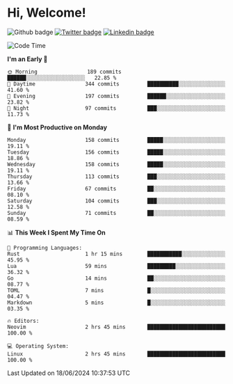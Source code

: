   # Hi, Welcome!
  ![Github badge](https://img.shields.io/github/followers/kraken-afk.svg?style=social&label=Follow&maxAge=2592000)
  [![Twitter badge](https://img.shields.io/badge/-Twitter-00acee?style=flat-square&logo=Twitter&logoColor=white)](https://twitter.com/trshppl)
  [![Linkedin badge](https://img.shields.io/badge/LinkedIn-0077B5?style=flat-square&logo=linkedin&logoColor=white)](https://www.linkedin.com/in/noveanrer)
<!--START_SECTION:waka-->
![Code Time](http://img.shields.io/badge/Code%20Time-231%20hrs%2019%20mins-blue)

**I'm an Early 🐤** 

```text
🌞 Morning                189 commits         ██████░░░░░░░░░░░░░░░░░░░   22.85 % 
🌆 Daytime                344 commits         ██████████░░░░░░░░░░░░░░░   41.60 % 
🌃 Evening                197 commits         ██████░░░░░░░░░░░░░░░░░░░   23.82 % 
🌙 Night                  97 commits          ███░░░░░░░░░░░░░░░░░░░░░░   11.73 % 
```
📅 **I'm Most Productive on Monday** 

```text
Monday                   158 commits         █████░░░░░░░░░░░░░░░░░░░░   19.11 % 
Tuesday                  156 commits         █████░░░░░░░░░░░░░░░░░░░░   18.86 % 
Wednesday                158 commits         █████░░░░░░░░░░░░░░░░░░░░   19.11 % 
Thursday                 113 commits         ███░░░░░░░░░░░░░░░░░░░░░░   13.66 % 
Friday                   67 commits          ██░░░░░░░░░░░░░░░░░░░░░░░   08.10 % 
Saturday                 104 commits         ███░░░░░░░░░░░░░░░░░░░░░░   12.58 % 
Sunday                   71 commits          ██░░░░░░░░░░░░░░░░░░░░░░░   08.59 % 
```


📊 **This Week I Spent My Time On** 

```text
💬 Programming Languages: 
Rust                     1 hr 15 mins        ███████████░░░░░░░░░░░░░░   45.95 % 
Lua                      59 mins             █████████░░░░░░░░░░░░░░░░   36.32 % 
Go                       14 mins             ██░░░░░░░░░░░░░░░░░░░░░░░   08.77 % 
TOML                     7 mins              █░░░░░░░░░░░░░░░░░░░░░░░░   04.47 % 
Markdown                 5 mins              █░░░░░░░░░░░░░░░░░░░░░░░░   03.35 % 

🔥 Editors: 
Neovim                   2 hrs 45 mins       █████████████████████████   100.00 % 

💻 Operating System: 
Linux                    2 hrs 45 mins       █████████████████████████   100.00 % 
```


 Last Updated on 18/06/2024 10:37:53 UTC
<!--END_SECTION:waka-->